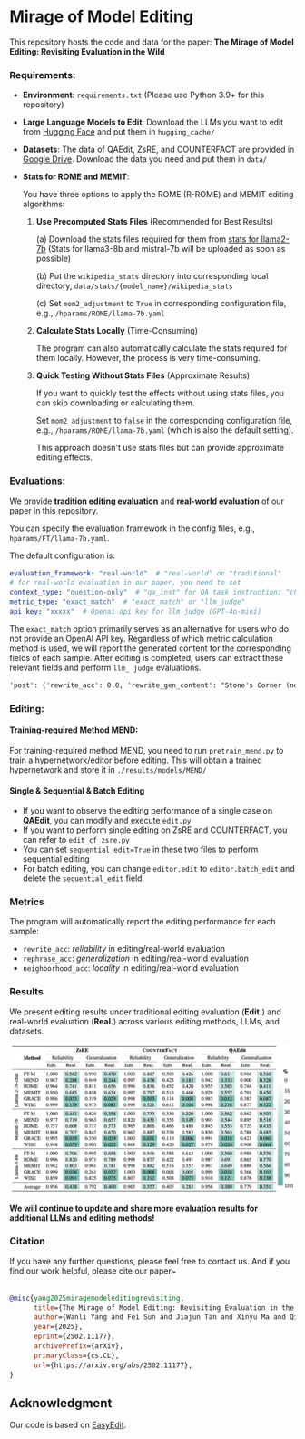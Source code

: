 # Mirage of Model Editing

This repository hosts the code and data for the paper: **The Mirage of Model Editing: Revisiting Evaluation in the Wild**



### Requirements:

- **Environment**: `requirements.txt` (Please use Python 3.9+ for this repository)

- **Large Language Models to Edit**: Download the LLMs you want to edit from [Hugging Face](https://huggingface.co/) and put them in `hugging_cache/`

- **Datasets**: The data of QAEdit, ZsRE, and COUNTERFACT are provided in [Google Drive](https://drive.google.com/drive/folders/1w9r7CL_a9k3HiorfSvE-RiShHvvrshoy?usp=drive_link). Download the data you need and put them in `data/`

- **Stats for ROME and MEMIT**: 

  You have three options to apply the ROME (R-ROME) and MEMIT editing algorithms:

  1. **Use Precomputed Stats Files** (Recommended for Best Results)

     (a) Download the stats files required for them from [stats for llama2-7b](https://drive.google.com/drive/folders/1IGt7NNV-OxXqIljjr02_k0dDY50Z5N_E) (Stats for llama3-8b and mistral-7b will be uploaded as soon as possible) 

     (b) Put the `wikipedia_stats` directory into corresponding local directory, `data/stats/{model_name}/wikipedia_stats`

     (c) Set `mom2_adjustment` to `True` in corresponding configuration file, e.g., `/hparams/ROME/llama-7b.yaml`

  2. **Calculate Stats Locally** (Time-Consuming)

     The program can also automatically calculate the stats required for them locally. However, the process is very time-consuming.

  3. **Quick Testing Without Stats Files** (Approximate Results)

     If you want to quickly test the effects without using stats files, you can skip downloading or calculating them. 

     Set `mom2_adjustment` to `false` in the corresponding configuration file, e.g., `/hparams/ROME/llama-7b.yaml` (which is also the default setting). 

     This approach doesn't use stats files but can provide approximate editing effects.



### Evaluations:

We provide **tradition editing evaluation** and **real-world evaluation** of our paper in this repository.

You can specify the evaluation framework in the config files, e.g., `hparams/FT/llama-7b.yaml`.

The default configuration is:

```yaml
evaluation_framework: "real-world"  # "real-world" or "traditional"
# for real-world evaluation in our paper, you need to set
context_type: "question-only"  # "qa_inst" for QA task instruction; "chat_temp" for chat model; default config is question-only
metric_type: "exact_match"  # "exact_match" or "llm_judge"
api_key: "xxxxx"  # Openai api key for llm judge (GPT-4o-mini)
```

The `exact_match` option primarily serves as an alternative for users who do not provide an OpenAI API key. Regardless of which metric calculation method is used, we will report the generated content for the corresponding fields of each sample. After editing is completed, users can extract these relevant fields and perform `llm_ judge` evaluations.

```txt
'post': {'rewrite_acc': 0.0, 'rewrite_gen_content': "Stone's Corner (now Unionville) 1 1 1831 1831 Stone's Corner (now Unionville) Original name of Forthton 204", 'rephrase_acc': 0.0, 'rephrase_gen_content': "Stone's Corner Stone's Corner 1831 1831 12 10 100 "}
```



### Editing:

#### Training-required Method MEND:

For training-required method MEND, you need to run `pretrain_mend.py` to train a hypernetwork/editor before editing. This will obtain a trained hypernetwork and store it in `./results/models/MEND/`

#### Single & Sequential & Batch Editing

- If you want to observe the editing performance of a single case on **QAEdit**, you can modify and execute `edit.py`
- If you want to perform single editing on ZsRE and COUNTERFACT, you can refer to `edit_cf_zsre.py`
- You can set `sequential_edit=True` in these two files to perform sequential editing
- For batch editing, you can change `editor.edit` to `editor.batch_edit` and delete the `sequential_edit` field



### Metrics

The program will automatically report the editing performance for each sample:

- `rewrite_acc`: *reliability* in editing/real-world evaluation
- `rephrase_acc`: *generalization* in editing/real-world evaluation
- `neighborhood_acc`: *locality* in editing/real-world evaluation



### Results

We present editing results under traditional editing evaluation (**Edit.**) and real-world evaluation (**Real.**) across various editing methods, LLMs, and datasets.

<img src="./figs/Results.png" alt="image-20250220234018159" style="zoom:50%;" />

**We will continue to update and share more evaluation results for additional LLMs and editing methods!**



### Citation

If you have any further questions, please feel free to contact us. And if you find our work helpful, please cite our paper~

```bibtex

@misc{yang2025miragemodeleditingrevisiting,
      title={The Mirage of Model Editing: Revisiting Evaluation in the Wild}, 
      author={Wanli Yang and Fei Sun and Jiajun Tan and Xinyu Ma and Qi Cao and Dawei Yin and Huawei Shen and Xueqi Cheng},
      year={2025},
      eprint={2502.11177},
      archivePrefix={arXiv},
      primaryClass={cs.CL},
      url={https://arxiv.org/abs/2502.11177}, 
}

```



## Acknowledgment

Our code is based on [EasyEdit](https://github.com/zjunlp/EasyEdit).